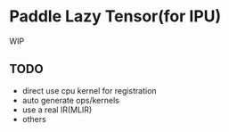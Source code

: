 # Paddle Lazy Tensor(for IPU)

WIP

## TODO

- direct use cpu kernel for registration
- auto generate ops/kernels
- use a real IR(MLIR)
- others
